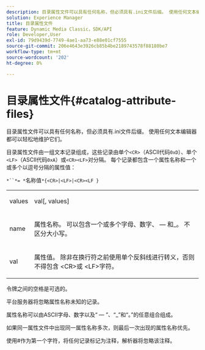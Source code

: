 ```yaml
---
description: 目录属性文件可以具有任何名称，但必须具有.ini文件后缀。 使用任何文本编辑器都可以轻松地维护它们。
solution: Experience Manager
title: 目录属性文件
feature: Dynamic Media Classic，SDK/API
role: Developer,User
exl-id: 79d9439d-7749-4ae1-aa73-e88e01cf7555
source-git-commit: 206e4643e3926cb85b4be2189743578f88180be7
workflow-type: tm+mt
source-wordcount: '202'
ht-degree: 0%

---
```


# 目录属性文件{#catalog-attribute-files}

目录属性文件可以具有任何名称，但必须具有.ini文件后缀。 使用任何文本编辑器都可以轻松地维护它们。

目录属性文件由一组文本记录组成，这些记录由单个`<CR>`（ASCII代码`0xD`）、单个`<LF>`（ASCII代码`0xA`）或`<CR><LF>`对分隔。 每个记录都包含一个属性名称和一个或多个以逗号分隔的属性值：

`*``*= *`名称值`*{<CR>|<LF>|<CR><LF }`

<table id="simpletable_0F879121670046AE9414298725961303"> 
 <tr class="strow"> 
  <td class="stentry"> <p><span class="varname"> values</span> </p> </td> 
  <td class="stentry"> <p><span class="codeph"> <span class="varname"> val</span>[,<span class="varname"> values</span>]</span> </p> </td> 
 </tr> 
 <tr class="strow"> 
  <td class="stentry"> <p><span class="varname"> name</span> </p> </td> 
  <td class="stentry"> <p>属性名称。 可以包含一个或多个字母、数字、 — 和_。 不区分大小写。 </p></td> 
 </tr> 
 <tr class="strow"> 
  <td class="stentry"> <p><span class="varname"> val</span> </p></td> 
  <td class="stentry"> <p>属性值。 除非在换行符之前使用单个反斜线进行转义，否则不得包含<span class="codeph"> &lt;CR&gt;</span>或<span class="codeph"> &lt;LF&gt;</span>字符。 </p></td> 
 </tr> 
</table>

令牌之间的空格是可选的。

平台服务器将忽略属性名称未知的记录。

属性名称可以由ASCII字母、数字以及“ — ”、“_”和“。”的任意组合组成。

如果同一属性文件中出现同一属性名称多次，则最后一次出现的属性名称优先。

使用#作为第一个字符，将任何记录标记为注释，解析器将忽略该注释。
